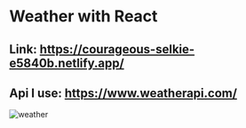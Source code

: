 ﻿# Weather with React
 ## Link: https://courageous-selkie-e5840b.netlify.app/
 ## Api I use: https://www.weatherapi.com/

![weather](https://user-images.githubusercontent.com/92126235/233428652-8b9a0824-6efd-4781-a6f5-0f6a7d4ab7dc.png)
